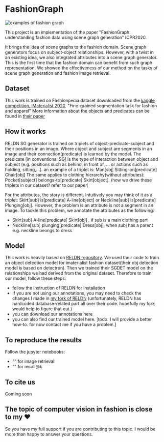 # FashionGraph

![examples of fashion graph](https://github.com/shabnamsadegh/FashionGraph/blob/V0/examples.png)

This project is an implementation of the paper "FashionGraph: understanding fashion data using scene graph generation" ICPR2020.

It brings the idea of scene graphs to the fashion domain. 
Scene graph generators focus on subject-object relationships. However, with a twist in an existing idea, we also integrated attributes into a scene graph generator.
This is the first time that the fashion domain can benefit from such graph representation. 
We showed the effectiveness of our method on the tasks of scene graph generation and fashion image retrieval. 

## Dataset
This work is trained on Fashionpedia dataset downloaded from the [kaggle competition, iMaterialist 2020,](https://www.kaggle.com/c/imaterialist-fashion-2020-fgvc7/overview) "Fine-grained segmentation task for fashion and apparel"
More information about the objects and predicates can be found in [their paper](https://arxiv.org/abs/2004.12276)

## How it works
RELDN SG generator is trained on triplets of object-predicate-subject and their positions in an image. Where object and subject are segments in an image and their connection(predicate) is learned by the model. The predicate [in conventional SG] is the type of interaction between object and subject (e.g. positions such as behind, in front of, ... or actions such as holding, sitting,...). 
an example of a triplet is: Man[sbj] Sitting-on[predicate] Chair[obj]
The same applies to clothing hierarchy(without attributes): 
Pocket[subject] belongs-to[predicate] Skirt[object]. (how we drive these triplets in our dataset? refer to our paper)

For the attributes, the story is different. Intuitively you may think of it as a triplet: Skirt[sub] is[predicate] A-line[object] or Neckline[sub] is[predicate] Plunging[obj]. However, the problem is an attribute is not a segment in an image. To tackle this problem, we annotate the attributes as the following: 
- Skirt[sub] A-line[predicate] Skirt[obj] , if sub is a main clothing part 
- Neckline[sub] plunging[predicate] Dress[obj], when subj has a parent e.g. neckline beongs to dress

## Model
This work is heavily based on [RELDN repository](https://github.com/NVIDIA/ContrastiveLosses4VRD). 
We used their code to train an object detection model for imaterialist fashion dataset(their obj detection model is based on detectron). 
Then we trained their SGDET model on the relationships we had derived from the original dataset.
Therefore to train our model, follow these steps:
- follow the instruction of RELDN for installation
- If you are not using our annotations, you may need to check the changes I made in [my fork of RELDN](todo) (unfortunately, RELDN has hardcoded database-related part all over their code. hopefully my fork would help to figure that out.)
- you can download our annotations here
- you can also find our trained model here. [todo: I will provide a better how-to. for now contact me if you have a problem.]

## To reproduce the results
Follow the jupyter notebooks: 
- "" for image retrieval
- "" for recall@k 

## To cite us
Coming soon

## The topic of computer vision in fashion is close to my :heart:
So you have my full support if you are contributing to this topic. I would be more than happy to answer your questions.

